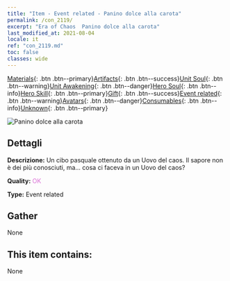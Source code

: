 ```yaml
---
title: "Item - Event related - Panino dolce alla carota"
permalink: /con_2119/
excerpt: "Era of Chaos  Panino dolce alla carota"
last_modified_at: 2021-08-04
locale: it
ref: "con_2119.md"
toc: false
classes: wide
---
```

 [Materials](/ItemsIT/){: .btn .btn--primary}[Artifacts](/ItemsIT/Artifacts/){: .btn .btn--success}[Unit Soul](/ItemsIT/UnitSoul/){: .btn .btn--warning}[Unit Awakening](/ItemsIT/UnitAwakening/){: .btn .btn--danger}[Hero Soul](/ItemsIT/HeroSoul/){: .btn .btn--info}[Hero Skill](/ItemsIT/HeroSkill/){: .btn .btn--primary}[Gift](/ItemsIT/Gift/){: .btn .btn--success}[Event related](/ItemsIT/Events/){: .btn .btn--warning}[Avatars](/ItemsIT/Avatars/){: .btn .btn--danger}[Consumables](/ItemsIT/Consumables/){: .btn .btn--info}[Unknown](/ItemsIT/Unknown/){: .btn .btn--primary}

 ![Panino dolce alla carota](/images/t/i_690020.png)

## Dettagli
 **Descrizione:** Un cibo pasquale ottenuto da un Uovo del caos. Il sapore non è dei più conosciuti, ma... cosa ci faceva in un Uovo del caos?

 **Quality:** <span style="color: #DA70D6">OK</span>

 **Type:** Event related

## Gather

  None

## This item contains:

  None

